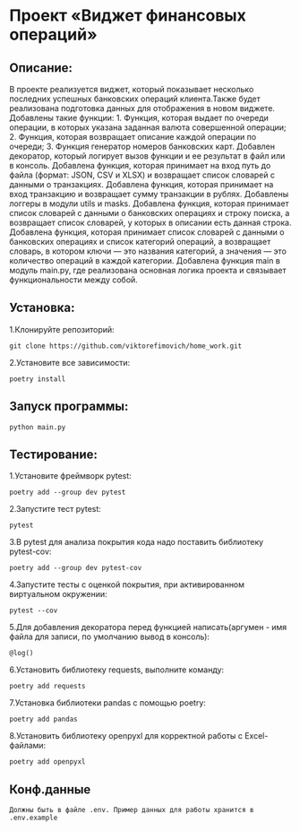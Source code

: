 # Проект «Виджет финансовых операций»

## Описание:

В проекте реализуется виджет, который показывает несколько последних успешных банковских операций клиента.Также будет
реализована подготовка данных для отображения в новом виджете.
Добавлены такие функции: 1. Функция, которая выдает по
очереди операции, в которых указана заданная валюта совершенной операции; 2. Функция, которая возвращает описание каждой
операции по очереди; 3. Функция генератор номеров банковских карт.
Добавлен декоратор, который логирует вызов функции и ее результат в файл или в консоль.
Добавлена функция, которая принимает на вход путь до файла (формат: JSON, CSV и XLSX) и возвращает список словарей с
данными о транзакциях.
Добавлена функция, которая принимает на вход транзакцию и возвращает сумму транзакции в рублях.
Добавлены логгеры в модули utils и masks.
Добавлена функция, которая принимает список словарей с данными о банковских операциях и строку поиска, а возвращает
список словарей, у которых в описании есть данная строка.
Добавлена функция, которая принимает список словарей с данными о банковских операциях и список категорий операций, а
возвращает словарь, в котором ключи — это названия категорий, а значения — это количество операций в каждой категории.
Добавлена функция main в модуль main.py, где реализована основная логика проекта и связывает функциональности между
собой.

## Установка:

1.Клонируйте репозиторий:

```
git clone https://github.com/viktorefimovich/home_work.git
```

2.Установите все зависимости:
```
poetry install
```

## Запуск программы:


```
python main.py
```

## Тестирование:

1.Установите фреймворк pytest:

```
poetry add --group dev pytest
```

2.Запустите тест pytest:

```
pytest
```

3.В pytest для анализа покрытия кода надо поставить библиотеку pytest-cov:

```
poetry add --group dev pytest-cov
```

4.Запустите тесты с оценкой покрытия, при активированном виртуальном окружении:

```
pytest --cov
```

5.Для добавления декоратора перед функцией написать(аргумен - имя файла для записи, по умолчанию вывод в консоль):

```
@log()
```

6.Установить библиотеку requests, выполните команду:

```
poetry add requests
```

7.Установка библиотеки pandas с помощью poetry:

```
poetry add pandas
```

8.Установить библиотеку openpyxl для корректной работы с Excel-файлами:

```
poetry add openpyxl
```

## Конф.данные

```
Должны быть в файле .env. Пример данных для работы хранится в .env.example
```